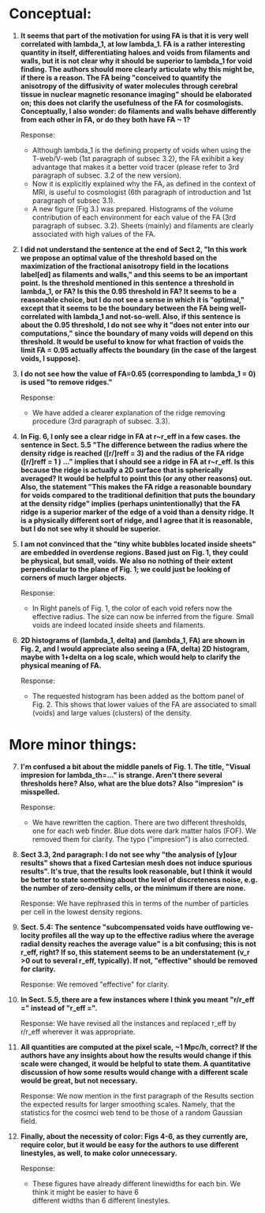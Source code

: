Conceptual:
==

1. **It seems that part of the motivation for using FA is that it is very well correlated with lambda_1, 
    at low lambda_1. FA is a rather interesting quantity in itself, differentiating haloes and voids from 
    filaments and walls, but it is not clear why it should be superior to lambda_1 for void finding. The 
    authors should more clearly articulate why this might be, if there is a reason. The FA being "conceived 
    to quantify the anisotropy of the diffusivity of water molecules through cerebral tissue in nuclear 
    magnetic resonance imaging" should be elaborated on; this does not clarify the usefulness of the FA for 
    cosmologists. Conceptually, I also wonder: do filaments and walls behave differently from each other in 
    FA, or do they both have FA ~ 1?**

      Response: 
      - Although lambda_1 is the defining property of voids when using the T-web/V-web (1st paragraph of 
	subsec 3.2), the FA exihibit a key advantage that makes it a better void tracer (please refer to 
	3rd paragraph of subsec. 3.2 of the new version).
      - Now it is explicitly explained why the FA, as defined in the context of MRI, is useful to cosmologist 
	(6th paragraph of introduction and 1st paragraph of subsec 3.1).
      - A new figure (Fig 3.) was prepared. Histograms of the volume contribution of each environment for 
	each value of the FA (3rd paragraph of subsec. 3.2). Sheets (mainly) and filaments are clearly 
	associated with high values of the FA.
      

2. **I did not understand the sentence at the end of Sect 2, "In this work we propose an optimal value of 
    the threshold based on the maximization of the fractional anisotropy field in the locations label[ed] 
    as filaments and walls," and this seems to be an important point. Is the threshold mentioned in this 
    sentence a threshold in lambda_1, or FA? Is this the 0.95 threshold in FA? It seems to be a reasonable 
    choice, but I do not see a sense in which it is "optimal," except that it seems to be the boundary 
    between the FA being well-correlated with lambda_1 and not-so-well. Also, if this sentence is about the 
    0.95 threshold, I do not see why it "does not enter into our computations," since the boundary of many 
    voids will depend on this threshold. It would be useful to know for what fraction of voids the limit 
    FA = 0.95 actually affects the boundary (in the case of the largest voids, I suppose).**

    
3. **I do not see how the value of FA=0.65 (corresponding to lambda_1 = 0) is used "to remove ridges."**

    Response: 
    - We have added a clearer explanation of the ridge removing procedure (3rd paragraph of subsec. 3.3).

    
4. **In Fig. 6, I only see a clear ridge in FA at r~r_eff in a few cases. the sentence in Sect. 5.5 "The 
    difference between the radius where the density ridge is reached ([r/]reff = 3) and the radius of the 
    FA ridge ([r/]reff = 1 ) ..." implies that I should see a ridge in FA at r~r_eff. Is this because the 
    ridge is actually a 2D surface that is spherically averaged? It would be helpful to point this (or any 
    other reasons) out. Also, the statement "This makes the FA ridge a reasonable boundary for voids compared 
    to the traditional definition that puts the boundary at the density ridge" implies (perhaps 
    unintentionally) that the FA ridge is a superior marker of the edge of a void than a density ridge. It is 
    a physically different sort of ridge, and I agree that it is reasonable, but I do not see why it should 
    be superior.**

    
5. **I am not convinced that the "tiny white bubbles located inside sheets" are embedded in overdense regions. 
    Based just on Fig. 1, they could be physical, but small, voids. We also no nothing of their extent 
    perpendicular to the plane of Fig. 1; we could just be looking of corners of much larger objects.**
    
    Response:
    - In Right panels of Fig. 1, the color of each void refers now the effective radius. The size can now be
      inferred from the figure. Small voids are indeed located inside sheets and filaments.
 
 
6. **2D histograms of (lambda_1, delta) and (lambda_1, FA) are shown in Fig. 2, and I would appreciate also 
    seeing a (FA, delta) 2D histogram, maybe with 1+delta on a log scale, which would help to clarify the 
    physical meaning of FA.**
    
    Response: 
    - The requested histogram has been added as the bottom panel of Fig. 2. This shows that lower values of
      the FA are associated to small (voids) and large values (clusters) of the density.

      
More minor things:
==

7. **I'm confused a bit about the middle panels of Fig. 1. The title,
    "Visual impresion for lambda_th=..."  is strange. Aren't there
    several thresholds here? Also, what are the blue dots? Also
    "impresion" is  misspelled.**
    
    Response:
    - We have rewritten the caption. There are two different
    thresholds, one for each web finder. Blue dots were dark matter
    halos (FOF). We removed them for clarity. The typo ("impresion")
    is  also corrected.  

      
8. **Sect 3.3, 2nd paragraph: I do not see why "the analysis of [y]our
    results" shows that a fixed Cartesian  mesh does not induce
    spurious results". It's true, that the results look reasonable,
    but I think it would  be better to state something about the level
    of discreteness noise, e.g. the number of zero-density cells,  or
    the minimum if there are none.** 

    Response:
    We have rephrased this in terms of the number of particles per
    cell in the lowest density regions.

    
9. **Sect. 5.4: The sentence "subcompensated voids have outflowing ve-
    locity profiles all the way up to the effective radius where the
    average radial density reaches the average value" is a bit
    confusing; this is not r_eff, right? If so, this statement seems
    to be an understatement (v_r >0 out to several r_eff,
    typically). If not, "effective" should be removed for clarity.** 

    Response:
    We removed "effective" for clarity. 

    
10. **In Sect. 5.5, there are a few instances where I think you meant "r/r_eff =" instead of "r_eff =".**

    Response:
    We have revised all the instances and replaced r_eff by r/r_eff
    wherever it was appropriate. 


11. **All quantities are computed at the pixel scale, ~1 Mpc/h,
    correct? If the authors have any insights about  how the results
    would change if this scale were changed, it would be helpful to
    state them. A quantitative  discussion of how some results would
    change with a different scale would be great, but not necessary.** 

    Response:
    We now mention in the first paragraph of the Results section the
    expected results for larger smoothing scales. Namely, that the
    statistics for the cosmci web tend to be those of a random
    Gaussian field.



    
12. **Finally, about the necessity of color: Figs 4-6, as they
currently are, require color, but it would be  easy for the authors to
use different linestyles, as well, to make color unnecessary.** 
    
    Response:
    - These figures have already different linewidths for each bin. We
    think it might be easier to have 6  
      different widths than 6 different linestyles.
